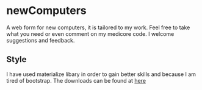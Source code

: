 # newComputers

A web form for new computers, it is tailored to my work. Feel free to take what you need or even comment on my medicore code. I welcome suggestions and feedback. 

## Style

I have used materialize libary in order to gain better skills and because I am tired of bootstrap. The downloads can be found at [here](http://materializecss.com/ )

